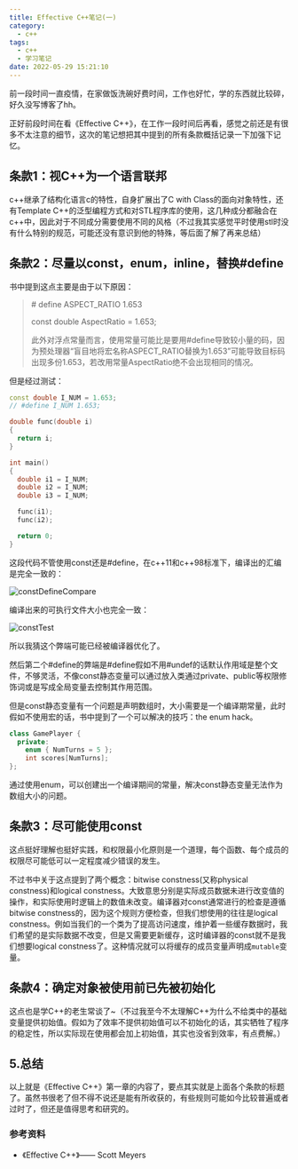```yaml
---
title: Effective C++笔记(一)
category:
  - c++
tags:
  - c++
  - 学习笔记
date: 2022-05-29 15:21:10
---
```


前一段时间一直疫情，在家做饭洗碗好费时间，工作也好忙，学的东西就比较碎，好久没写博客了hh。

正好前段时间在看《Effective C++》，在工作一段时间后再看，感觉之前还是有很多不太注意的细节，这次的笔记想把其中提到的所有条款概括记录一下加强下记忆。

<!-- more -->

## 条款1：视C++为一个语言联邦

c\+\+继承了结构化语言c的特性，自身扩展出了C with Class的面向对象特性，还有Template C\+\+的泛型编程方式和对STL程序库的使用，这几种成分都融合在c\+\+中，因此对于不同成分需要使用不同的风格（不过我其实感觉平时使用stl时没有什么特别的规范，可能还没有意识到他的特殊，等后面了解了再来总结）

## 条款2：尽量以const，enum，inline，替换#define

书中提到这点主要是由于以下原因：

> \# define ASPECT_RATIO 1.653
>
> const double AspectRatio = 1.653;
>
> 此外对浮点常量而言，使用常量可能比是要用#define导致较小量的码，因为预处理器“盲目地将宏名称ASPECT_RATIO替换为1.653”可能导致目标码出现多份1.653，若改用常量AspectRatio绝不会出现相同的情况。

但是经过测试：

```cpp
const double I_NUM = 1.653;
// #define I_NUM 1.653;

double func(double i)
{
  return i;
}

int main()
{
  double i1 = I_NUM;
  double i2 = I_NUM;
  double i3 = I_NUM;

  func(i1);
  func(i2);

  return 0;
}
```

这段代码不管使用const还是#define，在c\+\+11和c\+\+98标准下，编译出的汇编是完全一致的：

![constDefineCompare](constDefineCompare.png)

编译出来的可执行文件大小也完全一致：

![constTest](constTest.png)

所以我猜这个弊端可能已经被编译器优化了。

然后第二个#define的弊端是#define假如不用#undef的话默认作用域是整个文件，不够灵活，不像const静态变量可以通过放入类通过private、public等权限修饰词或是写成全局变量去控制其作用范围。

但是const静态变量有一个问题是声明数组时，大小需要是一个编译期常量，此时假如不使用宏的话，书中提到了一个可以解决的技巧：the enum hack。

```cpp
class GamePlayer {
  private:
    enum { NumTurns = 5 };
    int scores[NumTurns];
};
```

通过使用enum，可以创建出一个编译期间的常量，解决const静态变量无法作为数组大小的问题。

## 条款3：尽可能使用const

这点挺好理解也挺好实践，和权限最小化原则是一个道理，每个函数、每个成员的权限尽可能低可以一定程度减少错误的发生。

不过书中关于这点提到了两个概念：bitwise constness(又称physical constness)和logical constness。大致意思分别是实际成员数据未进行改变值的操作，和实际使用时逻辑上的数值未改变。编译器对const通常进行的检查是遵循bitwise constness的，因为这个规则方便检查，但我们想使用的往往是logical constness。例如当我们的一个类为了提高访问速度，维护着一些缓存数据时，我们希望的是实际数据不改变，但是又需要更新缓存，这时编译器的const就不是我们想要logical constness了。这种情况就可以将缓存的成员变量声明成`mutable`变量。

## 条款4：确定对象被使用前已先被初始化

这点也是学C\+\+的老生常谈了~（不过我至今不太理解C\+\+为什么不给类中的基础变量提供初始值。假如为了效率不提供初始值可以不初始化的话，其实牺牲了程序的稳定性，所以实际现在使用都会加上初始值，其实也没省到效率，有点费解。）

## 5.总结

以上就是《Effective C\+\+》第一章的内容了，要点其实就是上面各个条款的标题了。虽然书很老了但不得不说还是能有所收获的，有些规则可能如今比较普遍或者过时了，但还是值得思考和研究的。

### 参考资料

* 《Effective C\+\+》—— Scott Meyers
